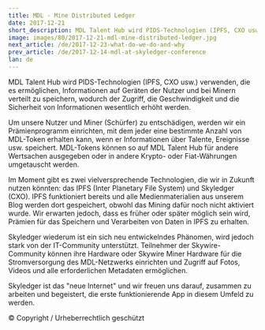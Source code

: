 ```yaml
---
title: MDL - Mine Distributed Ledger
date: 2017-12-21
short_description: MDL Talent Hub wird PIDS-Technologien (IPFS, CXO usw.) verwenden, die es ermöglichen
image: images/80/2017-12-21-mdl-mine-distributed-ledger.jpg
next_article: /de/2017-12-23-what-do-we-do-and-why
prev_article: /de/2017-12-14-mdl-at-skyledger-conference
lan: de
---
```


MDL Talent Hub wird PIDS-Technologien (IPFS, CXO usw.) verwenden, die es ermöglichen, Informationen auf Geräten der Nutzer und bei Minern verteilt zu speichern, wodurch der Zugriff, die Geschwindigkeit und die Sicherheit von Informationen wesentlich erhöht werden.

Um unsere Nutzer und Miner (Schürfer)  zu entschädigen, werden wir ein Prämienprogramm einrichten, mit dem jeder eine bestimmte Anzahl von MDL-Token erhalten kann, wenn er Informationen über Talente, Ereignisse usw. speichert. MDL-Tokens können so auf MDL Talent Hub für andere Wertsachen ausgegeben oder in andere Krypto- oder Fiat-Währungen umgetauscht werden.

Im Moment gibt es zwei vielversprechende Technologien, die wir in Zukunft nutzen könnten: das IPFS (Inter Planetary File System) und Skyledger (CXO). IPFS funktioniert bereits und alle Medienmaterialien aus unserem Blog werden dort gespeichert, obwohl das Mining dafür noch nicht aktiviert wurde. Wir erwarten jedoch, dass es früher oder später möglich sein wird, Prämien für das Speichern und Verarbeiten von Daten in IPFS zu erhalten.

Skyledger wiederum ist ein sich neu entwickelndes Phänomen, wird jedoch stark von der IT-Community unterstützt. Teilnehmer der Skywire-Community können ihre Hardware oder Skywire Miner Hardware für die Stromversorgung des MDL-Netzwerks einrichten und Zugriff auf Fotos, Videos und alle erforderlichen Metadaten ermöglichen.

Skyledger ist das "neue Internet" und wir freuen uns darauf, zusammen zu arbeiten und begeistert, die erste funktionierende App in diesem Umfeld zu werden.

© Copyright / Urheberrechtlich geschützt
